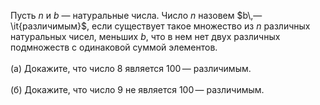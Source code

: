 Пусть $n$ и $b$ — натуральные числа. Число $n$ назовем $b\,—\it{различимым}$, если существует такое множество из $n$ различных натуральных чисел, меньших $b$, что в нем нет двух различных подмножеств с одинаковой суммой элементов. 
<br/>
<br/>(а) Докажите, что число $8$ является $100\,$— различимым.
<br/>
<br/>(б) Докажите, что число $9$ не является $100\,$— различимым.